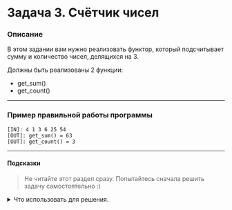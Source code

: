 ﻿# Задача 3. Счётчик чисел

### Описание
В этом задании вам нужно реализовать функтор, который подсчитывает сумму и количество чисел, делящихся на 3. 

Должны быть реализованы 2 функции:
* get_sum()
* get_count()

---

### Пример правильной работы программы
```
[IN]: 4 1 3 6 25 54
[OUT]: get_sum() = 63
[OUT]: get_count() = 3
```

---

#### Подсказки

> Не читайте этот раздел сразу. Попытайтесь сначала решить задачу самостоятельно :)

<details>

<summary>Что использовать для решения.</summary>

Можете использовать функцию `std::foreach`.

</details>